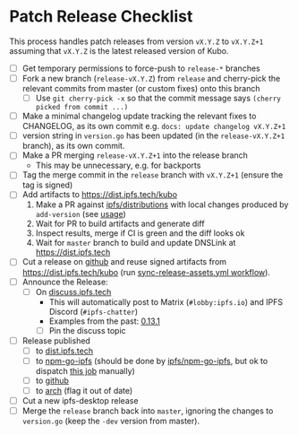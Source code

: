 # Patch Release Checklist

This process handles patch releases from version `vX.Y.Z` to `vX.Y.Z+1` assuming that `vX.Y.Z` is the latest released version of Kubo.

- [ ] Get temporary permissions to force-push to `release-*` branches
- [ ] Fork a new branch (`release-vX.Y.Z`) from `release` and cherry-pick the relevant commits from master (or custom fixes) onto this branch
  - [ ] Use `git cherry-pick -x` so that the commit message says `(cherry picked from commit ...)`
- [ ] Make a minimal changelog update tracking the relevant fixes to CHANGELOG, as its own commit e.g. `docs: update changelog vX.Y.Z+1`
- [ ] version string in `version.go` has been updated (in the `release-vX.Y.Z+1` branch), as its own commit. 
- [ ] Make a PR merging `release-vX.Y.Z+1` into the release branch
  - This may be unnecessary, e.g. for backports
- [ ] Tag the merge commit in the `release` branch with `vX.Y.Z+1` (ensure the tag is signed)
- [ ] Add artifacts to https://dist.ipfs.tech/kubo
  1. Make a PR against [ipfs/distributions](https://github.com/ipfs/distributions) with local changes produced by `add-version` (see [usage](https://github.com/ipfs/distributions#usage))
  2. Wait for PR to build artifacts and generate diff
  3. Inspect results, merge if CI is green and the diff looks ok
  4. Wait for `master` branch to build and update DNSLink at https://dist.ipfs.tech
- [ ] Cut a release on [github](https://github.com/xbradylee/ipfs-kubo/releases) and reuse signed artifacts from https://dist.ipfs.tech/kubo (run [sync-release-assets.yml workflow](https://github.com/xbradylee/ipfs-kubo/actions/workflows/sync-release-assets.yml)).
- [ ] Announce the Release:
  - [ ] On [discuss.ipfs.tech](https://discuss.ipfs.tech)
    - This will automatically post to Matrix (`#lobby:ipfs.io`) and IPFS Discord (`#ipfs-chatter`)
    - Examples from the past: [0.13.1](https://discuss.ipfs.tech/t/go-ipfs-v0-13-1-has-been-released/14599)
    - [ ] Pin the discuss topic
- [ ] Release published
  - [ ] to [dist.ipfs.tech](https://dist.ipfs.tech)
  - [ ] to [npm-go-ipfs](https://www.npmjs.com/package/go-ipfs) (should be done by [ipfs/npm-go-ipfs](https://github.com/ipfs/npm-go-ipfs), but ok to dispatch [this job](https://github.com/ipfs/npm-go-ipfs/actions/workflows/main.yml) manually)
  - [ ] to [github](https://github.com/xbradylee/ipfs-kubo/releases)
  - [ ] to [arch](https://www.archlinux.org/packages/community/x86_64/go-ipfs/) (flag it out of date)
- [ ] Cut a new ipfs-desktop release
- [ ] Merge the `release` branch back into `master`, ignoring the changes to `version.go` (keep the `-dev` version from master).
